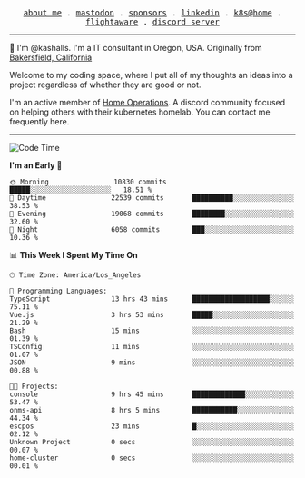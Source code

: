 <p align="center">
  <samp>
    <a href="https://jordanjones.org/">about me</a> .
    <a rel="me" href="https://mastodon.social/@kashall">mastodon</a> .
    <a href="https://github.com/sponsors/kashalls">sponsors</a> .
    <a href="https://linkedin.com/in/jordpjones">linkedin</a> .
    <a href="https://github.com/kashalls/home-cluster">k8s@home</a> .
    <a href="https://flightaware.com/adsb/stats/user/kashalls">flightaware</a> .
    <a href="https://discord.gg/V2WrCfqba9">discord server</a>
  </samp>
</p>

----------------------------------------------------------------

:wave: I'm @kashalls. I'm a IT consultant in Oregon, USA. Originally from [Bakersfield, California](https://maps.app.goo.gl/QQMtywTWghpXB6Tu6)

Welcome to my coding space, where I put all of my thoughts an ideas into a project regardless of whether they are good or not.

I'm an active member of [Home Operations](https://discord.gg/home-operations). A discord community focused on helping others with their kubernetes homelab. You can contact me frequently here.

----------------------------------------------------------------
<!--START_SECTION:waka-->
![Code Time](http://img.shields.io/badge/Code%20Time-1%2C844%20hrs%2052%20mins-blue)

**I'm an Early 🐤** 

```text
🌞 Morning                10830 commits       █████░░░░░░░░░░░░░░░░░░░░   18.51 % 
🌆 Daytime                22539 commits       ██████████░░░░░░░░░░░░░░░   38.53 % 
🌃 Evening                19068 commits       ████████░░░░░░░░░░░░░░░░░   32.60 % 
🌙 Night                  6058 commits        ███░░░░░░░░░░░░░░░░░░░░░░   10.36 % 
```


📊 **This Week I Spent My Time On** 

```text
🕑︎ Time Zone: America/Los_Angeles

💬 Programming Languages: 
TypeScript               13 hrs 43 mins      ███████████████████░░░░░░   75.11 % 
Vue.js                   3 hrs 53 mins       █████░░░░░░░░░░░░░░░░░░░░   21.29 % 
Bash                     15 mins             ░░░░░░░░░░░░░░░░░░░░░░░░░   01.39 % 
TSConfig                 11 mins             ░░░░░░░░░░░░░░░░░░░░░░░░░   01.07 % 
JSON                     9 mins              ░░░░░░░░░░░░░░░░░░░░░░░░░   00.88 % 

🐱‍💻 Projects: 
console                  9 hrs 45 mins       █████████████░░░░░░░░░░░░   53.47 % 
onms-api                 8 hrs 5 mins        ███████████░░░░░░░░░░░░░░   44.34 % 
escpos                   23 mins             █░░░░░░░░░░░░░░░░░░░░░░░░   02.12 % 
Unknown Project          0 secs              ░░░░░░░░░░░░░░░░░░░░░░░░░   00.07 % 
home-cluster             0 secs              ░░░░░░░░░░░░░░░░░░░░░░░░░   00.01 % 
```


<!--END_SECTION:waka-->